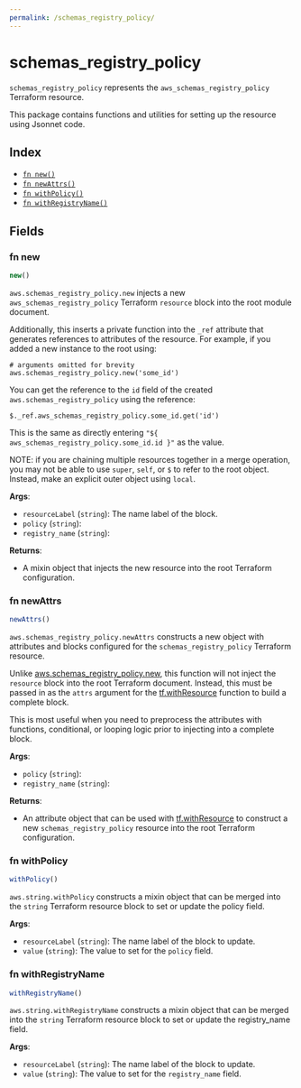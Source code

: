 ```yaml
---
permalink: /schemas_registry_policy/
---
```


# schemas_registry_policy

`schemas_registry_policy` represents the `aws_schemas_registry_policy` Terraform resource.



This package contains functions and utilities for setting up the resource using Jsonnet code.


## Index

* [`fn new()`](#fn-new)
* [`fn newAttrs()`](#fn-newattrs)
* [`fn withPolicy()`](#fn-withpolicy)
* [`fn withRegistryName()`](#fn-withregistryname)

## Fields

### fn new

```ts
new()
```


`aws.schemas_registry_policy.new` injects a new `aws_schemas_registry_policy` Terraform `resource`
block into the root module document.

Additionally, this inserts a private function into the `_ref` attribute that generates references to attributes of the
resource. For example, if you added a new instance to the root using:

    # arguments omitted for brevity
    aws.schemas_registry_policy.new('some_id')

You can get the reference to the `id` field of the created `aws.schemas_registry_policy` using the reference:

    $._ref.aws_schemas_registry_policy.some_id.get('id')

This is the same as directly entering `"${ aws_schemas_registry_policy.some_id.id }"` as the value.

NOTE: if you are chaining multiple resources together in a merge operation, you may not be able to use `super`, `self`,
or `$` to refer to the root object. Instead, make an explicit outer object using `local`.

**Args**:
  - `resourceLabel` (`string`): The name label of the block.
  - `policy` (`string`): 
  - `registry_name` (`string`): 

**Returns**:
- A mixin object that injects the new resource into the root Terraform configuration.


### fn newAttrs

```ts
newAttrs()
```


`aws.schemas_registry_policy.newAttrs` constructs a new object with attributes and blocks configured for the `schemas_registry_policy`
Terraform resource.

Unlike [aws.schemas_registry_policy.new](#fn-schemas_registry_policynew), this function will not inject the `resource`
block into the root Terraform document. Instead, this must be passed in as the `attrs` argument for the
[tf.withResource](https://github.com/tf-libsonnet/core/tree/main/docs#fn-withresource) function to build a complete block.

This is most useful when you need to preprocess the attributes with functions, conditional, or looping logic prior to
injecting into a complete block.

**Args**:
  - `policy` (`string`): 
  - `registry_name` (`string`): 

**Returns**:
  - An attribute object that can be used with [tf.withResource](https://github.com/tf-libsonnet/core/tree/main/docs#fn-withresource) to construct a new `schemas_registry_policy` resource into the root Terraform configuration.


### fn withPolicy

```ts
withPolicy()
```

`aws.string.withPolicy` constructs a mixin object that can be merged into the `string`
Terraform resource block to set or update the policy field.



**Args**:
  - `resourceLabel` (`string`): The name label of the block to update.
  - `value` (`string`): The value to set for the `policy` field.


### fn withRegistryName

```ts
withRegistryName()
```

`aws.string.withRegistryName` constructs a mixin object that can be merged into the `string`
Terraform resource block to set or update the registry_name field.



**Args**:
  - `resourceLabel` (`string`): The name label of the block to update.
  - `value` (`string`): The value to set for the `registry_name` field.
